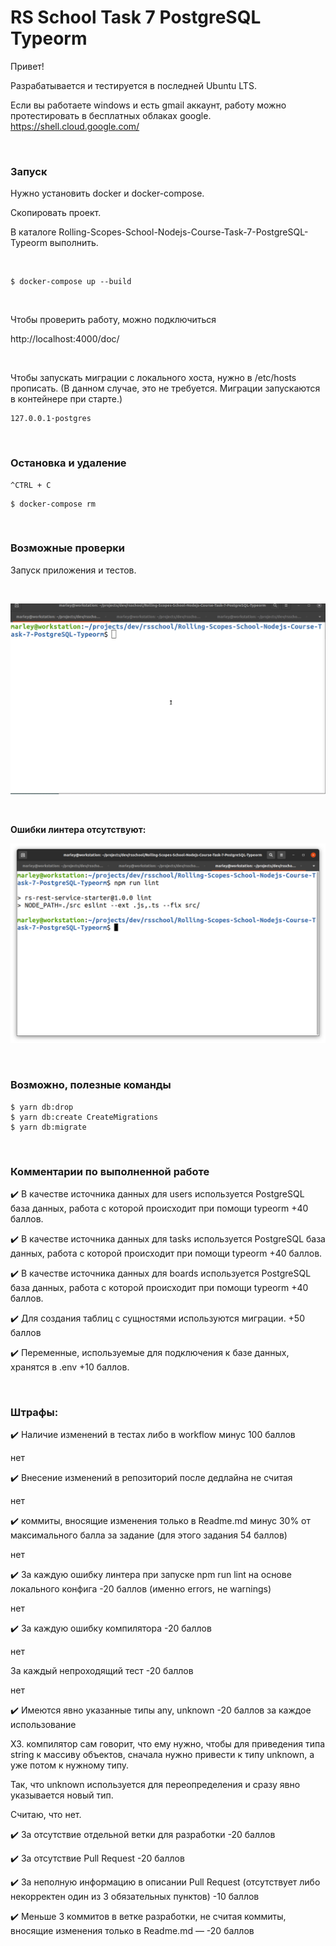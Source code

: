 # RS School Task 7 PostgreSQL Typeorm

Привет!

Разрабатывается и тестируется в последней Ubuntu LTS.

Если вы работаете windows и есть gmail аккаунт, работу можно протестировать в бесплатных облаках google.  
https://shell.cloud.google.com/

<br/>

### Запуск

Нужно установить docker и docker-compose.

Скопировать проект.

В каталоге Rolling-Scopes-School-Nodejs-Course-Task-7-PostgreSQL-Typeorm выполнить.

<br/>

```
$ docker-compose up --build
```

<br/>

Чтобы проверить работу, можно подключиться

http://localhost:4000/doc/

<br/>

Чтобы запускать миграции c локального хоста, нужно в /etc/hosts прописать.
(В данном случае, это не требуется. Миграции запускаются в контейнере при старте.)

```
127.0.0.1·postgres
```

<br/>

### Остановка и удаление

```
^CTRL + C
```

```
$ docker-compose rm
```

<br/>

### Возможные проверки

Запуск приложения и тестов.

<br/>

![Application](/img/pic-01.gif?raw=true)

<br/>

**Ошибки линтера отсутствуют:**

![Application](/img/pic-02.png?raw=true)

<br/>

### Возможно, полезные команды

    $ yarn db:drop
    $ yarn db:create CreateMigrations
    $ yarn db:migrate

<br/>

### Комментарии по выполненной работе

:heavy_check_mark: В качестве источника данных для users используется PostgreSQL база данных, работа с которой происходит при помощи typeorm +40 баллов.

:heavy_check_mark: В качестве источника данных для tasks используется PostgreSQL база данных, работа с которой происходит при помощи typeorm +40 баллов.

:heavy_check_mark: В качестве источника данных для boards используется PostgreSQL база данных, работа с которой происходит при помощи typeorm +40 баллов.

:heavy_check_mark: Для создания таблиц с сущностями используются миграции. +50 баллов

:heavy_check_mark: Переменные, используемые для подключения к базе данных, хранятся в .env +10 баллов.

<br/>

### Штрафы:

:heavy_check_mark: Наличие изменений в тестах либо в workflow минус 100 баллов

нет

:heavy_check_mark: Внесение изменений в репозиторий после дедлайна не считая

нет

:heavy_check_mark: коммиты, вносящие изменения только в Readme.md минус 30% от максимального балла за задание (для этого задания 54 баллов)

нет

:heavy_check_mark: За каждую ошибку линтера при запуске npm run lint на основе локального конфига -20 баллов (именно errors, не warnings)

нет

:heavy_check_mark: За каждую ошибку компилятора -20 баллов

нет

За каждый непроходящий тест -20 баллов

нет

:heavy_check_mark: Имеются явно указанные типы any, unknown -20 баллов за каждое использование

ХЗ. компилятор сам говорит, что ему нужно, чтобы для приведения типа string к массиву объектов, сначала нужно привести к типу unknown, а уже потом к нужному типу.

Так, что unknown используется для переопределения и сразу явно указывается новый тип.

Считаю, что нет.

:heavy_check_mark: За отсутствие отдельной ветки для разработки -20 баллов

:heavy_check_mark: За отсутствие Pull Request -20 баллов

:heavy_check_mark: За неполную информацию в описании Pull Request (отсутствует либо некорректен один из 3 обязательных пунктов) -10 баллов

:heavy_check_mark: Меньше 3 коммитов в ветке разработки, не считая коммиты, вносящие изменения только в Readme.md — -20 баллов
